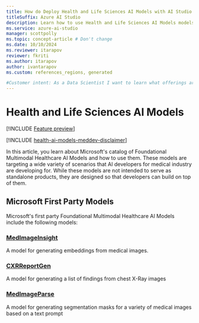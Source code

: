 ```yaml
---
title: How do Deploy Health and Life Sciences AI Models with AI Studio
titleSuffix: Azure AI Studio
description: Learn how to use Health and Life Sciences AI Models models with Azure AI Studio.
ms.service: azure-ai-studio
manager: scottpolly
ms.topic: concept-article # Don't change
ms.date: 10/10/2024
ms.reviewer: itarapov
reviewer: fkriti
ms.author: itarapov
author: ivantarapov
ms.custom: references_regions, generated

#Customer intent: As a Data Scientist I want to learn what offerings are available within Health and Life Sciences AI Model offerings so that I can use them as the basis for my own AI solutions
---
```


# Health and Life Sciences AI Models

[!INCLUDE [Feature preview](~/reusable-content/ce-skilling/azure/includes/ai-studio/includes/feature-preview.md)]

[!INCLUDE [health-ai-models-meddev-disclaimer](../../includes/health-ai-models-meddev-disclaimer.md)]

In this article, you learn about Microsoft's catalog of Foundational Multimodal Healthcare AI Models and how to use them. These models are targeting a wide variety of scenarios that AI developers for medical industry are developing for. While these models are not intended to serve as standalone products, they are designed so that developers can build on top of them. 

## Microsoft First Party Models

Microsoft's first party Foundational Multimodal Healthcare AI Models include the following models:

### [MedImageInsight](./deploy-medimageinsight.md/)
A model for generating embeddings from medical images. 

### [CXRReportGen](./deploy-cxrreportgen.md)
A model for generating a list of findings from chest X-Ray images

### [MedImageParse](./deploy-medimageparse.md)
A model for generating segmentation masks for a variety of medical images based on a text prompt